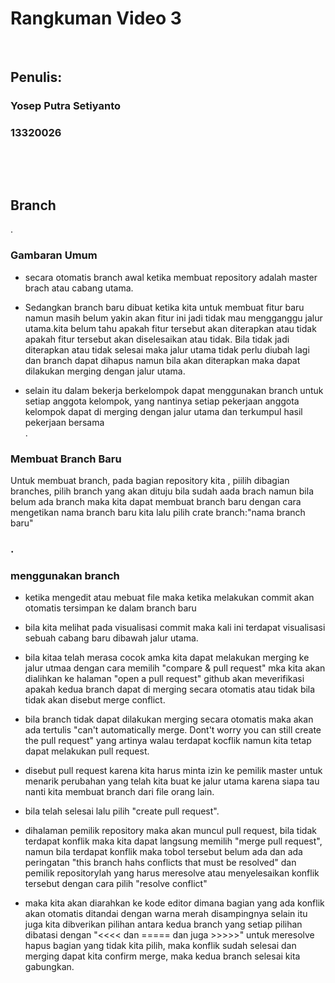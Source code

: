 # Rangkuman Video 3

<p>&nbsp;</p>

## Penulis:
### Yosep Putra Setiyanto
### 13320026

<p>&nbsp;</p>
<p>&nbsp;</p>

## Branch
.  
### Gambaran Umum
- secara otomatis branch awal ketika membuat repository adalah master brach atau cabang utama. 

- Sedangkan branch baru dibuat ketika kita untuk membuat fitur baru namun masih belum yakin akan fitur ini jadi tidak mau mengganggu jalur utama.kita belum tahu apakah fitur tersebut akan diterapkan atau tidak apakah fitur tersebut akan diselesaikan atau tidak. Bila tidak jadi diterapkan atau tidak selesai maka jalur utama tidak perlu diubah lagi dan branch dapat dihapus namun bila akan diterapkan maka dapat dilakukan merging dengan jalur utama. 

- selain itu dalam bekerja berkelompok dapat menggunakan branch untuk setiap anggota kelompok, yang nantinya setiap pekerjaan anggota kelompok dapat di merging dengan jalur utama dan terkumpul hasil pekerjaan bersama  
.  
### Membuat Branch Baru
Untuk membuat branch, pada bagian repository kita , piilih dibagian branches, pilih branch yang akan dituju bila sudah aada brach namun bila belum ada branch maka kita dapat membuat branch baru dengan cara mengetikan nama branch baru kita lalu pilih crate branch:"nama branch baru" 

### . 
### menggunakan branch 
- ketika mengedit atau mebuat file maka ketika melakukan commit akan otomatis tersimpan ke dalam branch baru
- bila kita melihat pada visualisasi commit maka kali ini terdapat visualisasi sebuah cabang baru dibawah jalur utama.
- bila kitaa telah merasa cocok amka kita dapat melakukan merging ke jalur utmaa dengan cara memilih "compare & pull request" mka kita akan dialihkan ke halaman "open a pull request" github akan meverifikasi apakah kedua branch dapat di merging secara otomatis atau tidak bila tidak akan disebut merge conflict. 
- bila branch tidak dapat dilakukan merging secara otomatis maka akan ada tertulis "can't automatically merge. Dont't worry you can still create the pull request" yang artinya walau terdapat kocflik namun kita tetap dapat melakukan pull request.

- disebut pull request karena kita harus minta izin ke pemilik master untuk menarik perubahan yang telah kita buat ke jalur utama karena siapa tau nanti kita membuat branch dari file orang lain. 
- bila telah selesai lalu pilih "create pull request". 
- dihalaman pemilik repository maka akan muncul pull request, bila tidak terdapat konflik maka kita dapat langsung memilih "merge pull request", namun bila terdapat konflik maka tobol tersebut belum ada dan ada peringatan "this branch hahs conflicts that must be resolved" dan pemilik repositorylah yang harus meresolve atau menyelesaikan konflik tersebut dengan cara pilih "resolve conflict" 
- maka kita akan diarahkan ke kode editor dimana bagian yang ada konflik akan otomatis ditandai dengan warna merah disampingnya selain itu juga kita dibverikan pilihan antara kedua branch yang setiap pilihan dibatasi dengan "<<<< dan ===== dan juga >>>>>" untuk meresolve hapus bagian yang tidak kita pilih, maka konflik sudah selesai dan merging dapat kita confirm merge, maka kedua branch selesai kita gabungkan.

<p>&nbsp;</p>